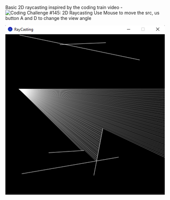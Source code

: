 Basic 2D raycasting inspired by the coding train video - ![Coding Challenge #145: 2D Raycasting](https://www.youtube.com/watch?v=TOEi6T2mtHo)
Use Mouse to move the src, us button A and D to change the view angle

![](RayCastingScreenshot.png)
